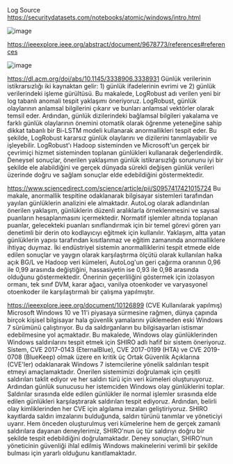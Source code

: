 Log Source
https://securitydatasets.com/notebooks/atomic/windows/intro.html


![image](https://github.com/mrrsayarr/example/assets/64076325/5e7e9c5b-f3c3-4d02-85e0-5f1bd29af6ef)

https://ieeexplore.ieee.org/abstract/document/9678773/references#references

![image](https://github.com/mrrsayarr/example/assets/64076325/de4e9f31-37fd-428b-b26b-3eb2e03493b1)

https://dl.acm.org/doi/abs/10.1145/3338906.3338931
Günlük verilerinin istikrarsızlığı iki kaynaktan gelir: 1) günlük ifadelerinin evrimi ve 2) günlük verilerindeki işleme gürültüsü. Bu makalede, LogRobust adı verilen yeni bir log tabanlı anomali tespit yaklaşımı öneriyoruz. LogRobust, günlük olaylarının anlamsal bilgilerini çıkarır ve bunları anlamsal vektörler olarak temsil eder. Ardından, günlük dizilerindeki bağlamsal bilgileri yakalama ve farklı günlük olaylarının önemini otomatik olarak öğrenme yeteneğine sahip dikkat tabanlı bir Bi-LSTM modeli kullanarak anormallikleri tespit eder. Bu şekilde, LogRobust kararsız günlük olaylarını ve dizilerini tanımlayabilir ve işleyebilir. LogRobust'ı Hadoop sisteminden ve Microsoft'un gerçek bir çevrimiçi hizmet sisteminden toplanan günlükleri kullanarak değerlendirdik. Deneysel sonuçlar, önerilen yaklaşımın günlük istikrarsızlığı sorununu iyi bir şekilde ele alabildiğini ve gerçek dünyada sürekli değişen günlük verileri üzerinde doğru ve sağlam sonuçlar elde edebildiğini göstermektedir.

https://www.sciencedirect.com/science/article/pii/S0957417421015724
Bu makale, anormallik tespitine odaklanarak bilgisayar sistemleri tarafından yayılan günlüklerin analizini ele almaktadır. AutoLog olarak adlandırılan önerilen yaklaşım, günlüklerin düzenli aralıklarla örneklenmesini ve sayısal puanların hesaplanmasını içermektedir. Normatif işlemler altında toplanan puanlar, gelecekteki puanları sınıflandırmak için bir temel görevi gören yarı denetimli bir derin oto kodlayıcıyı eğitmek için kullanılır. Yaklaşım, altta yatan günlüklerin yapısı tarafından kısıtlanmaz ve eğitim zamanında anormalliklere ihtiyaç duymaz. İki endüstriyel sistemin anormalliklerini tespit etmede elde edilen sonuçlar ve yaygın olarak karşılaştırma ölçütü olarak kullanılan halka açık BG/L ve Hadoop veri kümeleri, AutoLog'un geri çağırma oranının 0,96 ile 0,99 arasında değiştiğini, hassasiyetin ise 0,93 ile 0,98 arasında olduğunu göstermektedir. Önerinin geçerliliğini göstermek için izolasyon ormanı, tek sınıf DVM, karar ağacı, vanilya otoenkoder ve varyasyonel otoenkoder ile karşılaştırmalı bir çalışma yapılmıştır.

https://ieeexplore.ieee.org/document/10126899 (CVE Kullanılarak yapılmış)
Microsoft Windows 10 ve 11'i piyasaya sürmesine rağmen, dünya çapında birçok kişisel bilgisayar hala güvenlik yamalarını yüklemeden eski Windows 7 sürümünü çalıştırıyor. Bu da saldırganların bu bilgisayarları istismar edebilmesine yol açmaktadır. Bu makalede, Windows olay günlüklerinden Windows saldırılarını tespit etmek için SHIRO adlı hafif bir sistem öneriyoruz. Sistem, CVE 2017-0143 (EternalBlue), CVE 2017-0199 (HTA) ve CVE 2019-0708 (BlueKeep) olmak üzere en kritik üç Ortak Güvenlik Açıklarına (CVE'ler) odaklanarak Windows 7 istemcilerine yönelik saldırıları tespit etmeyi amaçlamaktadır. Önerilen sistemimizi doğrulamak için çeşitli saldırıları taklit ediyor ve her saldırı türü için veri kümeleri oluşturuyoruz. Ardından günlük sunucusu her istemciden Windows olay günlüklerini toplar. Saldırılar sırasında elde edilen günlükler ile normal işlemler sırasında elde edilen günlükleri karşılaştırarak saldırıları tespit ediyoruz. Ardından, belirli olay kimliklerinden her CVE için algılama imzaları geliştiriyoruz. SHIRO kayıtlarda saldırı imzalarını bulduğunda, saldırı türünü tanımlar ve yöneticiyi uyarır. Hem önceden oluşturulmuş veri kümelerine hem de gerçek zamanlı saldırılara dayanan deneylerimiz, SHIRO'nun üç tür saldırıyı doğru bir şekilde tespit edebildiğini doğrulamaktadır. Deney sonuçları, SHIRO'nun yöneticinin güvenliği ihlal edilmiş Windows makinelerini verimli bir şekilde bulması için yararlı olduğunu kanıtlamaktadır.

